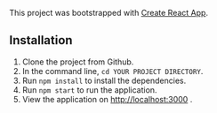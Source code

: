 This project was bootstrapped with [Create React App](https://github.com/facebook/create-react-app).

## Installation

1. Clone the project from Github.
2. In the command line, <code>cd YOUR PROJECT DIRECTORY</code>.
3. Run <code>npm install</code> to install the dependencies.
4. Run <code>npm start</code> to run the application.
5. View the application on [http://localhost:3000](http://localhost:3000) .
